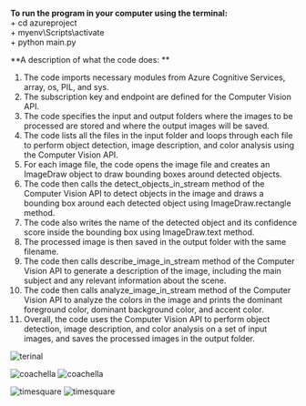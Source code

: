 **To run the program in your computer using the terminal:** <br />
              + cd azureproject<br />
              + myenv\Scripts\activate <br />
              + python main.py <br />

**A description of what the code does: **
1. The code imports necessary modules from Azure Cognitive Services, array, os, PIL, and sys. <br />
2. The subscription key and endpoint are defined for the Computer Vision API. <br />
3. The code specifies the input and output folders where the images to be processed are stored and where the output images will be saved. <br />
4. The code lists all the files in the input folder and loops through each file to perform object detection, image description, and color analysis using the Computer Vision API. <br />
5. For each image file, the code opens the image file and creates an ImageDraw object to draw bounding boxes around detected objects. <br />
6. The code then calls the detect_objects_in_stream method of the Computer Vision API to detect objects in the image and draws a bounding box around each detected object using ImageDraw.rectangle method. <br />
7. The code also writes the name of the detected object and its confidence score inside the bounding box using ImageDraw.text method. <br />
8. The processed image is then saved in the output folder with the same filename. <br />
9. The code then calls describe_image_in_stream method of the Computer Vision API to generate a description of the image, including the main subject and any relevant information about the scene. <br />
10. The code then calls analyze_image_in_stream method of the Computer Vision API to analyze the colors in the image and prints the dominant foreground color, dominant background color, and accent color. <br />
11. Overall, the code uses the Computer Vision API to perform object detection, image description, and color analysis on a set of input images, and saves the processed images in the output folder. <br />

![terinal](https://github.com/trucnguyen10/Azure_computer_vision/assets/87359204/104ebe42-11ca-4272-8d92-eb3f6062760d)

![coachella](https://github.com/trucnguyen10/Azure_computer_vision/assets/87359204/cbadc251-4000-4fe3-892b-bb9a29d3d054)
![coachella](https://github.com/trucnguyen10/Azure_computer_vision/assets/87359204/048a1c10-04d0-4ed8-9bc5-6dcb5280a9c3)

![timesquare](https://github.com/trucnguyen10/Azure_computer_vision/assets/87359204/5a6bc9c4-be8e-4271-99f1-e36142fd7f33)
![timesquare](https://github.com/trucnguyen10/Azure_computer_vision/assets/87359204/c68fa8b3-f051-46de-aee1-7771f2537f91)
